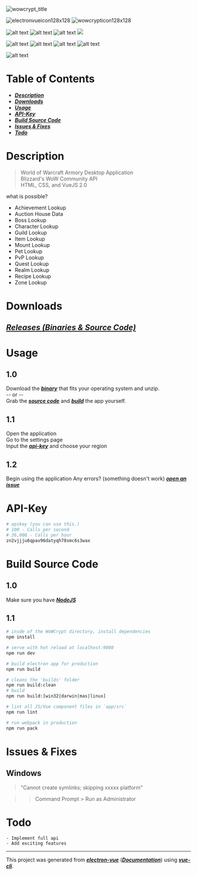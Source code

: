![wowcrypt_title](https://cloud.githubusercontent.com/assets/2179775/20149679/fea22326-a677-11e6-98e2-53823da7759c.png)



![electronvueicon128x128](https://cloud.githubusercontent.com/assets/2179775/20150645/89fc1e1e-a67c-11e6-8b5c-9d8ad642ea35.png) ![wowcrypticon128x128](https://cloud.githubusercontent.com/assets/2179775/20150646/8a0c0392-a67c-11e6-8850-679ec2f1a2fa.png)







![alt text](https://img.shields.io/badge/HTML-v5-ffa800.svg?style=flat-square) ![alt text](https://img.shields.io/badge/CSS-v3-a600ff.svg?style=flat-square) ![alt text](https://img.shields.io/badge/VueJS-v2.0.1-00c36b.svg?style=flat-square) ![](https://img.shields.io/badge/electron-v1.3.1-00ffb3.svg?style=flat-square)





![alt text](https://img.shields.io/badge/vue--router-v2.0.0-c2ae00.svg?style=flat-square) ![alt text](https://img.shields.io/badge/vuex-v2.0.0-c2ae00.svg?style=flat-square) ![alt text](https://img.shields.io/badge/vue--electron-v1.0.0-c2ae00.svg?style=flat-square) ![alt text](https://img.shields.io/badge/vue--resource-v1.0.3-c2ae00.svg?style=flat-square)







![alt text](https://img.shields.io/badge/license-MIT-green.svg?style=flat-square)





# Table of Contents



- [**_Description_**](https://github.com/XeonPowder/WoWCrypt#description)
- [**_Downloads_**](https://github.com/XeonPowder/WoWCrypt#downloads)
- [**_Usage_**](https://github.com/XeonPowder/WoWCrypt#usage)
- [**_API-Key_**](https://github.com/XeonPowder/WoWCrypt#api-key)
- [**_Build Source Code_**](https://github.com/XeonPowder/WoWCrypt#build-source-code)
- [**_Issues & Fixes_**](https://github.com/XeonPowder/WoWCrypt#issues--fixes)
- [**_Todo_**](https://github.com/XeonPowder/WoWCrypt#todo)



# Description



> World of Warcraft Armory Desktop Application<br>
> Blizzard's WoW Community API<br>
> HTML, CSS, and VueJS 2.0

what is possible?

- Achievement Lookup
- Auction House Data
- Boss Lookup
- Character Lookup
- Guild Lookup
- Item Lookup
- Mount Lookup
- Pet Lookup
- PvP Lookup
- Quest Lookup
- Realm Lookup
- Recipe Lookup
- Zone Lookup



# Downloads



## [**_Releases (Binaries & Source Code)_**](https://github.com/XeonPowder/WoWCrypt/releases)



# Usage



## 1.0

Download the [**_binary_**](https://github.com/XeonPowder/WoWCrypt#wowcrypt-downloads) that fits your operating system and unzip.<br>
-- or --<br>
Grab the [**_source code_**](https://github.com/XeonPowder/WoWCrypt#wowcrypt-downloads) and [**_build_**](https://github.com/XeonPowder/WoWCrypt#build-from-source-code) the app yourself.

## 1.1

Open the application<br>
Go to the settings page<br>
Input the [**_api-key_**](https://github.com/XeonPowder/WoWCrypt#api-key) and choose your region

## 1.2

Begin using the application Any errors? (something doesn't work) [**_open an issue_**](https://github.com/XeonPowder/WoWCrypt/issues)



# API-Key



```bash
# apikey (you can use this.)
# 100 - Calls per second
# 36,000 - Calls per hour
zn2vjjju6qpav96datyqh78smc6s3wax
```



# Build Source Code



## 1.0

Make sure you have [**_NodeJS_**](https://nodejs.org/en/)

## 1.1

```bash
# insde of the WoWCrypt directory, install dependencies
npm install
```

```bash
# serve with hot reload at localhost:9080
npm run dev
```

```bash
# build electron app for production
npm run build
```

```bash
# cleans the 'builds' folder
npm run build:clean
# build
npm run build:[win32|darwin|mas|linux]
```

```bash
# lint all JS/Vue component files in `app/src`
npm run lint
```

```bash
# run webpack in production
npm run pack
```



# Issues & Fixes



## Windows

> "Cannot create symlinks; skipping xxxxx platform"

> > Command Prompt > Run as Administrator



# Todo



```
- Implement full api
- Add exciting features
```

--------------------------------------------------------------------------------

This project was generated from [**_electron-vue_**](https://github.com/SimulatedGREG/electron-vue) ([**_Documentation_**](https://simulatedgreg.gitbooks.io/electron-vue/content/index.html)) using [**_vue-cli_**](https://github.com/vuejs/vue-cli).
